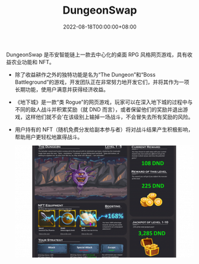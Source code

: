 ﻿---
title: "DungeonSwap"
description: "DungeonSwap 是币安智能链上一款去中心化的桌面 RPG 风格网页游戏，具有收益农业功能和 NFT 作为战斗装备。"
date: 2022-08-18T00:00:00+08:00
lastmod: 2022-08-18T00:00:00+08:00
draft: false
authors: ["boogArno"]
featuredImage: "dungeonswap.png"
tags: ["NFT Games","DungeonSwap"]
categories: ["nfts"]
nfts: ["NFT Games"]
blockchain: "BSC"
website: "https://dungeonswap.app/"
twitter: "https://twitter.com/DungeonSwap"
discord: ""
telegram: "https://t.me/dungeonswap"
github: "https://github.com/dungeonswap/"
youtube: ""
twitch: ""
facebook: ""
instagram: ""
reddit: ""
medium: ""
steam: ""
gitbook: ""
googleplay: ""
appstore: ""
status: "Live"
weight: 
lightgallery: true
toc: true
pinned: false
recommend: false
recommend1: false
---
DungeonSwap 是币安智能链上一款去中心化的桌面 RPG 风格网页游戏，具有收益农业功能和 NFT。
- 除了收益耕作之外的独特功能是名为“The Dungeon”和“Boss Battleground”的游戏，开发团队正在非常努力地开发它们，并将其作为一项长期功能，使用户满意并获得经济收益。

- 《地下城》是一款“类 Rogue”的网页游戏，玩家可以在深入地下城的过程中与不同的敌人战斗并积累奖励（就 DND 而言），或者保留他们的奖励并退出游戏，这样他们就不会'在该级别上输掉一场战斗，不会冒失去所有奖励的风险。

- 用户持有的 NFT（随机免费分发给副本参与者）将对战斗结果产生积极影响，帮助用户更轻松地赢得战斗。

  ![dungeonswap-dapp-games-bsc-image1-500x315_e712f90f72b30622b646abc96930c76f](dungeonswap-dapp-games-bsc-image1-500x315_e712f90f72b30622b646abc96930c76f.png)